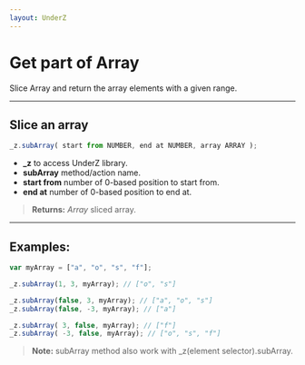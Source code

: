 ```yaml
---
layout: UnderZ
---
```

# Get part of Array
Slice Array and return the array elements with a given range.


***


## Slice an array
```js
_z.subArray( start from NUMBER, end at NUMBER, array ARRAY );
```

* **_z** to access UnderZ library.
* **subArray** method/action name.
* **start from** number of 0-based position to start from.
* **end at** number of 0-based position to end at.

> **Returns:** _Array_ sliced array.


***


## Examples: 

```js 
var myArray = ["a", "o", "s", "f"]; 

_z.subArray(1, 3, myArray); // ["o", "s"]

_z.subArray(false, 3, myArray); // ["a", "o", "s"]
_z.subArray(false, -3, myArray); // ["a"]

_z.subArray( 3, false, myArray); // ["f"]
_z.subArray( -3, false, myArray); // ["o", "s", "f"]
``` 


> **Note:** subArray method also work with _z(element selector).subArray.

